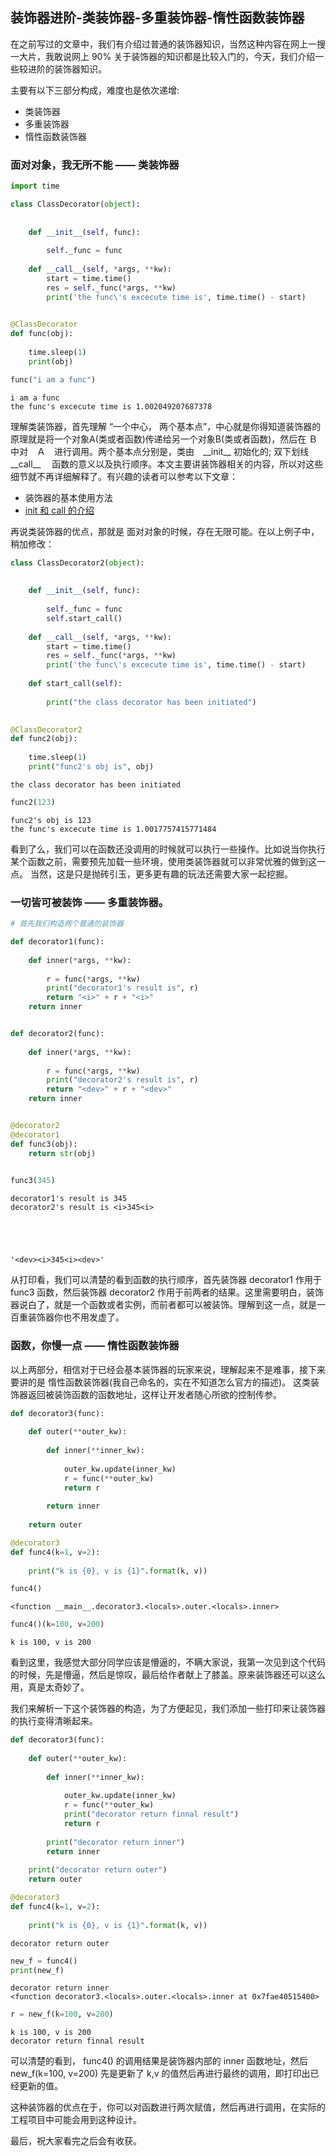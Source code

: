 
## 装饰器进阶-类装饰器-多重装饰器-惰性函数装饰器

在之前写过的文章中，我们有介绍过普通的装饰器知识，当然这种内容在网上一搜一大片，我敢说网上 90% 关于装饰器的知识都是比较入门的，今天，我们介绍一些较进阶的装饰器知识。

主要有以下三部分构成，难度也是依次递增:
- 类装饰器
- 多重装饰器
- 惰性函数装饰器

### 面对对象，我无所不能 —— **类装饰器**


```python
import time

class ClassDecorator(object):
    
    
    def __init__(self, func):
        
        self._func = func
        
    def __call__(self, *args, **kw):
        start = time.time()
        res = self._func(*args, **kw)
        print('the func\'s excecute time is', time.time() - start)
        
```


```python
@ClassDecorator
def func(obj):
    
    time.sleep(1)
    print(obj)
```


```python
func("i am a func")
```

    i am a func
    the func's excecute time is 1.002049207687378


理解类装饰器，首先理解 “一个中心， 两个基本点”，中心就是你得知道装饰器的原理就是将一个对象A(类或者函数)传递给另一个对象B(类或者函数)，然后在 Ｂ 中对　Ａ　进行调用。两个基本点分别是，类由　\_\_init\_\_ 初始化的; 双下划线　\_\_call\_\_ 　函数的意义以及执行顺序。本文主要讲装饰器相关的内容，所以对这些细节就不再详细解释了。有兴趣的读者可以参考以下文章：

- 装饰器的基本使用方法
- [init 和 call 的介绍](https://stackoverflow.com/questions/9663562/what-is-the-difference-between-init-and-call-in-python)



再说类装饰器的优点，那就是 面对对象的时候，存在无限可能。在以上例子中，稍加修改：


```python
class ClassDecorator2(object):
    
    
    def __init__(self, func):
        
        self._func = func
        self.start_call()
        
    def __call__(self, *args, **kw):
        start = time.time()
        res = self._func(*args, **kw)
        print('the func\'s excecute time is', time.time() - start)
        
    def start_call(self):
        
        print("the class decorator has been initiated")
        
```


```python
@ClassDecorator2
def func2(obj):
    
    time.sleep(1)
    print("func2's obj is", obj)
```

    the class decorator has been initiated



```python
func2(123)
```

    func2's obj is 123
    the func's excecute time is 1.0017757415771484


看到了么，我们可以在函数还没调用的时候就可以执行一些操作。比如说当你执行某个函数之前，需要预先加载一些环境，使用类装饰器就可以非常优雅的做到这一点。
当然，这是只是抛砖引玉，更多更有趣的玩法还需要大家一起挖掘。

### 一切皆可被装饰 —— **多重装饰器**。


```python
# 首先我们构造两个普通的装饰器

def decorator1(func):
    
    def inner(*args, **kw):
        
        r = func(*args, **kw)
        print("decorator1's result is", r)
        return "<i>" + r + "<i>"
    return inner


def decorator2(func):
    
    def inner(*args, **kw):
        
        r = func(*args, **kw)
        print("decorator2's result is", r)
        return "<dev>" + r + "<dev>"
    return inner
```


```python

@decorator2
@decorator1
def func3(obj):
    return str(obj)
    
```


```python
func3(345)
```

    decorator1's result is 345
    decorator2's result is <i>345<i>





    '<dev><i>345<i><dev>'



从打印看，我们可以清楚的看到函数的执行顺序，首先装饰器 decorator1 作用于 func3 函数，然后装饰器 decorator2 作用于前两者的结果。这里需要明白，装饰器说白了，就是一个函数或者实例，而前者都可以被装饰。理解到这一点，就是一百重装饰器你也不用发虚了。

### 函数，你慢一点 —— **惰性函数装饰器**

以上两部分，相信对于已经会基本装饰器的玩家来说，理解起来不是难事，接下来要讲的是 惰性函数装饰器(我自己命名的，实在不知道怎么官方的描述)。
这类装饰器返回被装饰函数的函数地址，这样让开发者随心所欲的控制传参。


```python
def decorator3(func):
    
    def outer(**outer_kw):
        
        def inner(**inner_kw):
            
            outer_kw.update(inner_kw)
            r = func(**outer_kw)
            return r
        
        return inner
    
    return outer
```


```python
@decorator3
def func4(k=1, v=2):
    
    print("k is {0}, v is {1}".format(k, v))
```


```python
func4()
```




    <function __main__.decorator3.<locals>.outer.<locals>.inner>




```python
func4()(k=100, v=200)
```

    k is 100, v is 200


看到这里，我感觉大部分同学应该是懵逼的，不瞒大家说，我第一次见到这个代码的时候，先是懵逼，然后是惊叹，最后给作者献上了膝盖。原来装饰器还可以这么用，真是太奇妙了。

我们来解析一下这个装饰器的构造，为了方便起见，我们添加一些打印来让装饰器的执行变得清晰起来。


```python
def decorator3(func):
    
    def outer(**outer_kw):
        
        def inner(**inner_kw):
            
            outer_kw.update(inner_kw)
            r = func(**outer_kw)
            print("decorator return finnal result")
            return r
        
        print("decorator return inner")
        return inner
    
    print("decorator return outer")
    return outer
```


```python
@decorator3
def func4(k=1, v=2):
    
    print("k is {0}, v is {1}".format(k, v))
```

    decorator return outer



```python
new_f = func4()
print(new_f)
```

    decorator return inner
    <function decorator3.<locals>.outer.<locals>.inner at 0x7fae40515400>



```python
r = new_f(k=100, v=200)
```

    k is 100, v is 200
    decorator return finnal result


可以清楚的看到， func4() 的调用结果是装饰器内部的 inner 函数地址，然后 new_f(k=100, v=200) 先是更新了 k,v 的值然后再进行最终的调用，即打印出已经更新的值。

这种装饰器的优点在于，你可以对函数进行两次赋值，然后再进行调用，在实际的工程项目中可能会用到这种设计。

最后，祝大家看完之后会有收获。


```python

```

